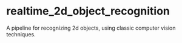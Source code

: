 # realtime_2d_object_recognition
A pipeline for recognizing 2d objects, using classic computer vision techniques.
